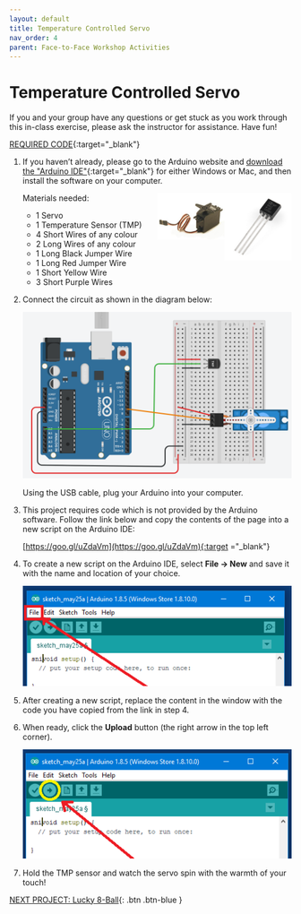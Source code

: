 ```yaml
---
layout: default
title: Temperature Controlled Servo
nav_order: 4
parent: Face-to-Face Workshop Activities
---
```


# Temperature Controlled Servo

If you and your group have any questions or get stuck as you work through this in-class exercise, please ask the instructor for assistance.  Have fun!

[REQUIRED CODE](https://goo.gl/uZdaVm){:target="_blank"}

1.  If you haven’t already, please go to the Arduino website and [download the "Arduino IDE"](https://www.arduino.cc/en/Main/Software){:target="_blank"} for either Windows or Mac, and then install the software on your computer.

    Materials needed:
    <img src="..\images\in-person_workshops\temp_ctrl_servo\temp_sensor.png" alt="temperature sensor" style="float:right;width:120px;">
    <img src="..\images\in-person_workshops\temp_ctrl_servo\servo.png" alt="servo" style="float:right;width:120px;">
    - 1 Servo
    - 1 Temperature Sensor (TMP)
    - 4 Short Wires of any colour
    - 2 Long Wires of any colour
    - 1 Long Black Jumper Wire
    - 1 Long Red Jumper Wire
    - 1 Short Yellow Wire
    - 3 Short Purple Wires

2.  Connect the circuit as shown in the diagram below:

    <img src="..\images\in-person_workshops\temp_ctrl_servo\breadboard_schematic.png" alt="breadboard" style="width:480px;">

    Using the USB cable, plug your Arduino into your computer.

3.  This project requires code which is not provided by the Arduino software. Follow the link below and copy the contents of the page into a new script on the Arduino IDE:

    [https://goo.gl/uZdaVm](https://goo.gl/uZdaVm){:target ="_blank"}

4.  To create a new script on the Arduino IDE, select **File -> New** and save it with the name and location of your choice.

    <img src="..\images\in-person_workshops\temp_ctrl_servo\menus.png" alt="menu navigation" style="width:480px;">

5.  After creating a new script, replace the content in the window with the code you have copied from the link in step 4.

6.  When ready, click the **Upload** button (the right arrow in the top left corner).

    <img src="..\images\in-person_workshops\temp_ctrl_servo\upload.png" alt="upload" style="width:480px;">

7.  Hold the TMP sensor and watch the servo spin with the warmth of your touch!

[NEXT PROJECT: Lucky 8-Ball](lucky_8-ball.html){: .btn .btn-blue }
